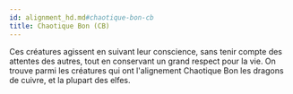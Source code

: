 ```yaml
---
id: alignment_hd.md#chaotique-bon-cb
title: Chaotique Bon (CB)
---
```


Ces créatures agissent en suivant leur conscience, sans tenir compte des attentes des autres, tout en conservant un grand respect pour la vie. On trouve parmi les créatures qui ont l'alignement Chaotique Bon les dragons de cuivre, et la plupart des elfes.

